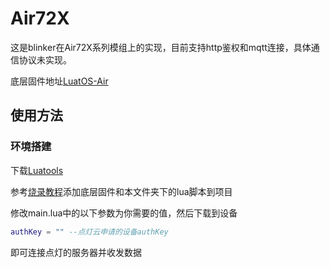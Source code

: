 # Air72X
这是blinker在Air72X系列模组上的实现，目前支持http鉴权和mqtt连接，具体通信协议未实现。

底层固件地址[LuatOS-Air](https://gitee.com/openLuat/Luat_Lua_Air724U)

## 使用方法

### 环境搭建

下载[Luatools](http://luatos.com/luatools/download/last)

参考[烧录教程](https://doc.openluat.com/wiki/21?wiki_page_id=1923)添加底层固件和本文件夹下的lua脚本到项目

修改main.lua中的以下参数为你需要的值，然后下载到设备

```lua
authKey = "" --点灯云申请的设备authKey
```

即可连接点灯的服务器并收发数据
